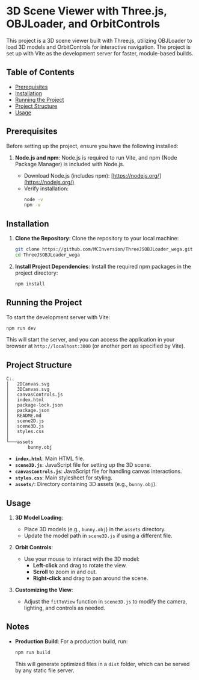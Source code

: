 # 3D Scene Viewer with Three.js, OBJLoader, and OrbitControls

This project is a 3D scene viewer built with Three.js, utilizing OBJLoader to load 3D models and OrbitControls for interactive navigation. The project is set up with Vite as the development server for faster, module-based builds.

## Table of Contents
- [Prerequisites](#prerequisites)
- [Installation](#installation)
- [Running the Project](#running-the-project)
- [Project Structure](#project-structure)
- [Usage](#usage)

## Prerequisites

Before setting up the project, ensure you have the following installed:

1. **Node.js and npm**: Node.js is required to run Vite, and npm (Node Package Manager) is included with Node.js.

   - Download Node.js (includes npm): [https://nodejs.org/](https://nodejs.org/)
   - Verify installation:
     ```bash
     node -v
     npm -v
     ```

## Installation

1. **Clone the Repository**:
   Clone the repository to your local machine:
   ```bash
   git clone https://github.com/MCInversion/ThreeJSOBJLoader_wega.git
   cd ThreeJSOBJLoader_wega
   ```

2. **Install Project Dependencies**:
   Install the required npm packages in the project directory:
   ```bash
   npm install
   ```

## Running the Project

To start the development server with Vite:

```bash
npm run dev
```

This will start the server, and you can access the application in your browser at `http://localhost:3000` (or another port as specified by Vite).

## Project Structure

```plaintext
C:.
│   2DCanvas.svg
│   3DCanvas.svg
│   canvasControls.js
│   index.html
│   package-lock.json
│   package.json
│   README.md
│   scene2D.js
│   scene3D.js
│   styles.css
│
└───assets
        bunny.obj
```

- **`index.html`**: Main HTML file.
- **`scene3D.js`**: JavaScript file for setting up the 3D scene.
- **`canvasControls.js`**: JavaScript file for handling canvas interactions.
- **`styles.css`**: Main stylesheet for styling.
- **`assets/`**: Directory containing 3D assets (e.g., `bunny.obj`).

## Usage

1. **3D Model Loading**:
   - Place 3D models (e.g., `bunny.obj`) in the `assets` directory.
   - Update the model path in `scene3D.js` if using a different file.

2. **Orbit Controls**:
   - Use your mouse to interact with the 3D model:
     - **Left-click** and drag to rotate the view.
     - **Scroll** to zoom in and out.
     - **Right-click** and drag to pan around the scene.

3. **Customizing the View**:
   - Adjust the `fitToView` function in `scene3D.js` to modify the camera, lighting, and controls as needed.

## Notes

- **Production Build**:
  For a production build, run:
  ```bash
  npm run build
  ```
  This will generate optimized files in a `dist` folder, which can be served by any static file server.